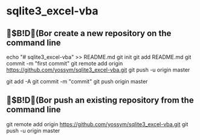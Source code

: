 # sqlite3_excel-vba

$B!D(Bor create a new repository on the command line
-----------------------------------------------

echo "# sqlite3_excel-vba" >> README.md
git init
git add README.md
git commit -m "first commit"
git remote add origin https://github.com/yossym/sqlite3_excel-vba.git
git push -u origin master

git add -A
git commit -m "commit"
git push origin master


$B!D(Bor push an existing repository from the command line
-----------------------------------------------------

git remote add origin https://github.com/yossym/sqlite3_excel-vba.git
git push -u origin master
